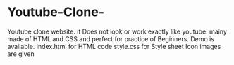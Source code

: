 # Youtube-Clone-
Youtube clone website. it Does not look or work exactly like youtube. mainy made of HTML and CSS and perfect for practice of Beginners.
Demo is available.
index.html for HTML code
style.css for Style sheet
Icon images are given
